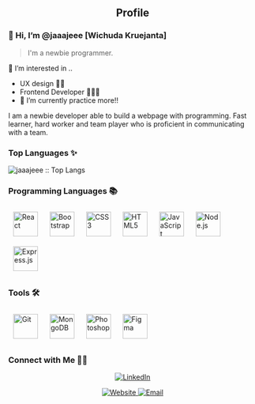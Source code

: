 <p align="center">
<!--           <img width="100px" src="https://photos.google.com/photo/AF1QipPUgt-YvdQCwGhOCCAD9eMkbClSrRtKrUHE782S" align="center" alt="Github Readme" /> -->
          <h2 align="center">Profile</h2>
</p>

### 👋 Hi, I’m @jaaajeee [Wichuda Kruejanta]
>I'm a newbie programmer.

>
👀 I’m interested in .. 
- UX design 🧏🏻
- Frontend Developer 👩🏻‍💻
- 🌱 I’m currently practice more!! 

<div>
 <p>

I am a newbie developer able to build a webpage with programming. Fast learner, hard worker and team player who is proficient in communicating with a team.
           
<!-- I am proficient in design & basic coding skills, as well as an ability to plan and coordinate with others. -->

</p>
</div>

### Top Languages ✨ 

<p><img src="https://github-readme-stats.vercel.app/api/top-langs/?username=jaaajeee&langs_count=10&theme=tokyonight&layout=compact" alt="jaaajeee :: Top Langs" /></p>

### Programming Languages 📚

<div>  
<img style="margin: 10px" src="https://profilinator.rishav.dev/skills-assets/react-original-wordmark.svg" alt="React" height="50" />  
<img style="margin: 10px" src="https://profilinator.rishav.dev/skills-assets/bootstrap-plain.svg" alt="Bootstrap" height="50" />  
<img style="margin: 10px" src="https://profilinator.rishav.dev/skills-assets/css3-original-wordmark.svg" alt="CSS3" height="50" />  
<img style="margin: 10px" src="https://profilinator.rishav.dev/skills-assets/html5-original-wordmark.svg" alt="HTML5" height="50" />  
<img style="margin: 10px" src="https://profilinator.rishav.dev/skills-assets/javascript-original.svg" alt="JavaScript" height="50" />  
<img style="margin: 10px" src="https://profilinator.rishav.dev/skills-assets/nodejs-original-wordmark.svg" alt="Node.js" height="50" />  
<img style="margin: 10px" src="https://profilinator.rishav.dev/skills-assets/express-original-wordmark.svg" alt="Express.js" height="50" /> 
</div>



### Tools 🛠️
<div>
<img style="margin: 10px" src="https://profilinator.rishav.dev/skills-assets/git-scm-icon.svg" alt="Git" height="50" />
<img style="margin: 10px" src="https://profilinator.rishav.dev/skills-assets/mongodb-original-wordmark.svg" alt="MongoDB" height="50" />
<img style="margin: 10px" src="https://profilinator.rishav.dev/skills-assets/photoshop-plain.svg" alt="Photoshop" height="50" />  
<img style="margin: 10px" src="https://profilinator.rishav.dev/skills-assets/figma-icon.svg" alt="Figma" height="50" />
 </div>

###  Connect with Me 🤝🏻
<div align="center">
          
<a href="www.linkedin.com/in/wichuda-kruejanta-0785a6236" target="_blank"><img alt="LinkedIn" src="https://img.shields.io/badge/LinkedIn-wichudakruejanta-blue?style=flat&logo=linkedin"></a>
  
<a href="https://jaajee-portfolio.netlify.app" target="_blank">
  <img alt="Website" src="https://img.shields.io/badge/website-jajeeportfolios-blue?style=flat&logo=google-chrome">
 </a>  
  
<a href="mailto:wichuda.kru@gmail.com">
   <img alt="Email" src="https://img.shields.io/badge/Email-wichuda.kru@gmail.com-blue?style=flat&logo=gmail">
 </a>
</p>
</div>  


